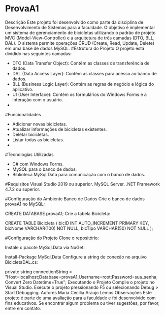 # ProvaA1
Descrição
Este projeto foi desenvolvido como parte da disciplina de Desenvolvimento de Sistemas para a faculdade. O objetivo é implementar um sistema de gerenciamento de bicicletas utilizando o padrão de projeto MVC (Model-View-Controller) e a arquitetura de três camadas (DTO, BLL, DAL). O sistema permite operações CRUD (Create, Read, Update, Delete) em uma base de dados MySQL.
#Estrutura do Projeto
O projeto está dividido nas seguintes camadas:

- DTO (Data Transfer Object): Contém as classes de transferência de dados.
- DAL (Data Access Layer): Contém as classes para acesso ao banco de dados.
- BLL (Business Logic Layer): Contém as regras de negócio e lógica do aplicativo.
- UI (User Interface): Contém os formulários do Windows Forms e a interação com o usuário.
- 
#Funcionalidades
- Adicionar novas bicicletas.
- Atualizar informações de bicicletas existentes.
- Deletar bicicletas.
- Listar todas as bicicletas.
- 
#Tecnologias Utilizadas
- C# com Windows Forms.
- MySQL para o banco de dados.
- Biblioteca MySql.Data para comunicação com o banco de dados.
  
#Requisitos
Visual Studio 2019 ou superior.
MySQL Server.
.NET Framework 4.7.2 ou superior.

#Configuração do Ambiente
Banco de Dados
Crie o banco de dados provaA1 no MySQL:


CREATE DATABASE provaA1;
Crie a tabela Bicicleta:


CREATE TABLE Bicicleta (
    bicID INT AUTO_INCREMENT PRIMARY KEY,
    bicNome VARCHAR(100) NOT NULL,
    bicTipo VARCHAR(50) NOT NULL
);

#Configuração do Projeto
Clone o repositório:

Instale o pacote MySql.Data via NuGet:

Install-Package MySql.Data
Configure a string de conexão no arquivo BicicletaDAL.cs:


private string connectionString = "Host=localhost;Database=provaA1;Username=root;Password=sua_senha;Convert Zero Datetime=True";
Executando o Projeto
Compile o projeto no Visual Studio.
Execute o projeto pressionando F5 ou selecionando Debug > Start Debugging.
Autores
Maria Cecília Araujo Lemos
Observações
Este projeto é parte de uma avaliação para a faculdade e foi desenvolvido com fins educativos. Se encontrar algum problema ou tiver sugestões, por favor, entre em contato.
